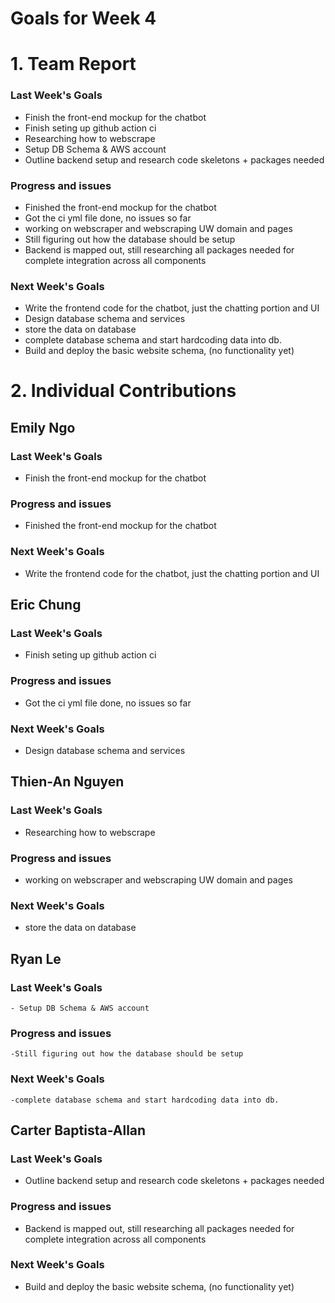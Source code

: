 # Goals for Week 4

# 1. Team Report
<status update for TA here>

<agenda for team meeting here>

### Last Week's Goals
- Finish the front-end mockup for the chatbot
- Finish seting up github action ci
- Researching how to webscrape
- Setup DB Schema & AWS account
- Outline backend setup and research code skeletons + packages needed 
### Progress and issues
- Finished the front-end mockup for the chatbot
- Got the ci yml file done, no issues so far
- working on webscraper and webscraping UW domain and pages
- Still figuring out how the database should be setup
- Backend is mapped out, still researching all packages needed for complete integration across all components 
### Next Week's Goals
- Write the frontend code for the chatbot, just the chatting portion and UI
- Design database schema and services
- store the data on database
- complete database schema and start hardcoding data into db.
- Build and deploy the basic website schema, (no functionality yet)


# 2. Individual Contributions
## Emily Ngo
### Last Week's Goals
- Finish the front-end mockup for the chatbot

### Progress and issues
- Finished the front-end mockup for the chatbot

### Next Week's Goals
- Write the frontend code for the chatbot, just the chatting portion and UI

## Eric Chung
### Last Week's Goals
- Finish seting up github action ci
### Progress and issues
- Got the ci yml file done, no issues so far
### Next Week's Goals
- Design database schema and services

## Thien-An Nguyen
### Last Week's Goals
- Researching how to webscrape
### Progress and issues
- working on webscraper and webscraping UW domain and pages
### Next Week's Goals
- store the data on database

## Ryan Le
### Last Week's Goals
    - Setup DB Schema & AWS account
### Progress and issues
    -Still figuring out how the database should be setup
### Next Week's Goals
    -complete database schema and start hardcoding data into db.

## Carter Baptista-Allan
### Last Week's Goals
- Outline backend setup and research code skeletons + packages needed 
### Progress and issues
- Backend is mapped out, still researching all packages needed for complete integration across all components 
### Next Week's Goals
- Build and deploy the basic website schema, (no functionality yet)
